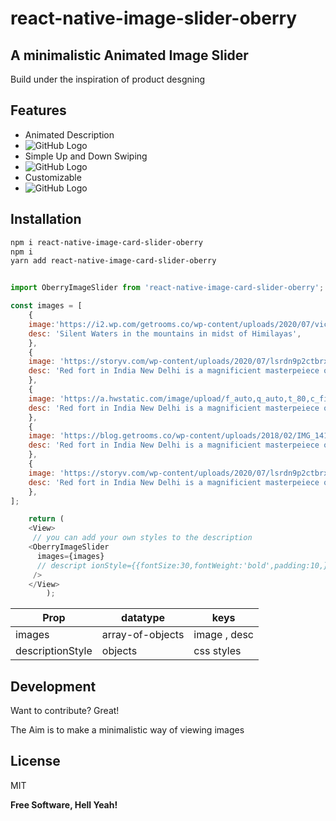 # react-native-image-slider-oberry
## A minimalistic Animated Image Slider

Build under the inspiration of product desgning






## Features

- Animated Description
- ![GitHub Logo](https://aboutreact.com/wp-content/uploads/2019/05/react_native_video3-169x300.png)
- Simple Up and Down Swiping 
- ![GitHub Logo](https://aboutreact.com/wp-content/uploads/2019/05/react_native_video3-169x300.png)
- Customizable
- ![GitHub Logo](https://aboutreact.com/wp-content/uploads/2019/05/react_native_video3-169x300.png)

## Installation


```sh
npm i react-native-image-card-slider-oberry
npm i
yarn add react-native-image-card-slider-oberry
```
```javascript

import OberryImageSlider from 'react-native-image-card-slider-oberry';

const images = [
	{
	image:'https://i2.wp.com/getrooms.co/wp-content/uploads/2020/07/victory-towers-hostel.png',
	desc: 'Silent Waters in the mountains in midst of Himilayas',
	},
	{
	image: 'https://storyv.com/wp-content/uploads/2020/07/lsrdn9p2ctbrxkpo4tfa.jpg',
	desc: 'Red fort in India New Delhi is a magnificient masterpeiece of humans',
	},
	{
	image: 'https://a.hwstatic.com/image/upload/f_auto,q_auto,t_80,c_fill,g_north/v1/propertyimages/4/4916/42.jpg',
	desc: 'Red fort in India New Delhi is a magnificient masterpeiece of humans',
	},
	{
	image: 'https://blog.getrooms.co/wp-content/uploads/2018/02/IMG_1419-49.jpg',
	desc: 'Red fort in India New Delhi is a magnificient masterpeiece of humans',
	},
	{
	image: 'https://storyv.com/wp-content/uploads/2020/07/lsrdn9p2ctbrxkpo4tfa.jpg',
	desc: 'Red fort in India New Delhi is a magnificient masterpeiece of humans',
	},
];

	return (
	<View>
     // you can add your own styles to the description 
	<OberryImageSlider 
      images={images} 
      // descript ionStyle={{fontSize:30,fontWeight:'bold',padding:10,}}
     />
	</View>
		);
```

| Prop | datatype | keys |
| ------ | ------ | ------ |
| images | array-of-objects| image , desc|
| descriptionStyle | objects | css styles |


## Development

Want to contribute? Great!

The Aim is to make a minimalistic way of viewing images 


## License

MIT

**Free Software, Hell Yeah!**


